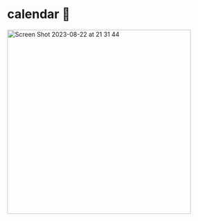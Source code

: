 # calendar :calendar:


<img width="424" alt="Screen Shot 2023-08-22 at 21 31 44" src="https://github.com/ethsmaa/calendar/assets/104065755/86919b56-e498-4f4e-8cdd-6aeb4092a84d">
